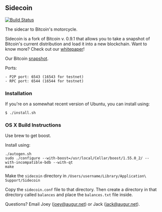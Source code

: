## Sidecoin

[![Build Status](https://travis-ci.org/tinybike/sidecoin.svg?branch=master)](https://travis-ci.org/tinybike/sidecoin)

The sidecar to Bitcoin's motorcycle.

Sidecoin is a fork of Bitcoin v. 0.9.1 that allows you to take a snapshot of Bitcoin's current distribution and load it into a new blockchain.  Want to know more?  Check out our [whitepaper](http://augur.link/sidecoin.pdf)!

Our Bitcoin [snapshot](http://augur.link/snapshotToImport.txt.gz).

Ports:

    - P2P port: 6543 (16543 for testnet)
    - RPC port: 6544 (16544 for testnet)

### Installation

If you're on a somewhat recent version of Ubuntu, you can install using:

    $ ./install.sh

### OS X Build Instructions

Use brew to get boost.

Install using:

	./autogen.sh
	sudo ./configure --with-boost=/usr/local/Cellar/boost/1.55.0_2/ --with-incompatible-bdb --with-qt
	make

Make the `sidecoin` directory in `/Users/username/Library/Application\ Support/Sidecoin`

Copy the `sidecoin.conf` file to that directory.  Then create a directory in that directory called `balances` and place the `balances.txt` file inside.

Questions?  Email Joey (joey@augur.net) or Jack (jack@augur.net).
